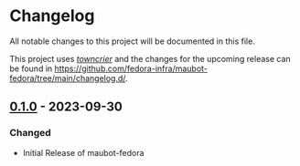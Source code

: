 <!--
SPDX-FileCopyrightText: Contributors to the Fedora Project

SPDX-License-Identifier: MIT
-->

# Changelog

All notable changes to this project will be documented in this file.

This project uses [*towncrier*](https://towncrier.readthedocs.io/) and the changes for the upcoming release can be found in <https://github.com/fedora-infra/maubot-fedora/tree/main/changelog.d/>.

<!-- towncrier release notes start -->

## [0.1.0](https://github.com/fedora-infra/maubot-fedora/tree/0.1.0) - 2023-09-30

### Changed

- Initial Release of maubot-fedora
